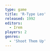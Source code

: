 ```yaml
---
type: game
title: 'R-Type Leo'
released: 1992
editors: 
  - Irem
players: 2
genres:
  - 'Shoot Them Up'
---
```

